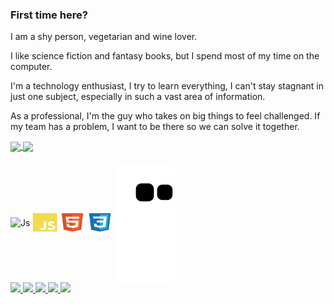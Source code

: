 ### First time here? 
<img align="right" height="300px" src=""/>
  <p>I am a shy person, vegetarian and wine lover.</p>
  <p>I like science fiction and fantasy books, but I spend most of my time on the computer.</p>
  <p>I'm a technology enthusiast, I try to learn everything, I can't stay stagnant in just one subject, especially in such a vast area of ​​information.</p>
  <p>As a professional, I'm the guy who takes on big things to feel challenged.  If my team has a problem, I want to be there so we can solve it together.</p>
<div>
  <a href="https://github.com/GuardianRafael">
  <img align="center" src="https://github-readme-stats.vercel.app/api?username=GuardianRafael&show_icons=true&theme=yeblu" />
  <img align="center" src="https://github-readme-stats.vercel.app/api/top-langs/?username=GuardianRafael&layout=compact&langs_count=16&theme=yeblu" />
</a>
</div>
<div style="display: inline_block"><br>
  <img align="center" alt="Js" height="30" width="40" src="https://cdn.jsdelivr.net/gh/devicons/devicon/icons/python/python-original.svg" />
  <img align="center" alt="Js" height="30" width="40" src="https://raw.githubusercontent.com/devicons/devicon/master/icons/javascript/javascript-plain.svg">
  <img align="center" alt="HTML" height="30" width="40" src="https://raw.githubusercontent.com/devicons/devicon/master/icons/html5/html5-original.svg">
  <img align="center" alt="CSS" height="30" width="40" src="https://raw.githubusercontent.com/devicons/devicon/master/icons/css3/css3-original.svg">
  <img align="center" src="https://github.com/GuardianRafael/GuardianRafael/blob/output/github-contribution-grid-snake.svg" />
</div>
<div>
  <a href="https://www.linkedin.com/in/fazidea" target="_blank"><img src="https://img.shields.io/badge/-LinkedIn-%230077B5?style=for-the-badge&logo=linkedin&logoColor=white" target="_blank">
</a>
  <a href="https://discord.gg/1083011310524047380" target="_blank"><img src="https://img.shields.io/badge/Discord-7289DA?style=for-the-badge&logo=discord&logoColor=white" target="_blank">
</a>
  <a href = "mailto:rafaelrodriguesdegouveia@gmail.com"><img src="https://img.shields.io/badge/-Gmail-%23333?style=for-the-badge&logo=gmail&logoColor=white" target="_blank">
</a>
  <a href="https://www.youtube.com/@fazidea" target="_blank"><img src="https://img.shields.io/badge/YouTube-FF0000?style=for-the-badge&logo=youtube&logoColor=white" target="_blank">
</a>
  <a href="https://instagram.com/fazidea" target="_blank"><img src="https://img.shields.io/badge/-Instagram-%23E4405F?style=for-the-badge&logo=instagram&logoColor=white" target="_blank">
</a>

